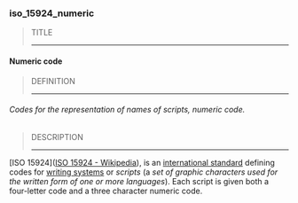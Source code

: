 ### iso_15924_numeric



> TITLE
> 
> ------

#### Numeric code



> DEFINITION
> 
> ------

###### Codes for the representation of names of scripts, numeric code.



> DESCRIPTION
> 
> ------

[ISO 15924]([ISO 15924 - Wikipedia](https://en.wikipedia.org/wiki/ISO_15924)), is an [international standard](https://en.wikipedia.org/wiki/ISO_standard "ISO standard") defining codes for [writing systems](https://en.wikipedia.org/wiki/Writing_systems "Writing systems") or *scripts* (a *set of graphic characters used for the written form of one or more languages*). Each script is given both a four-letter code and a three character numeric code.